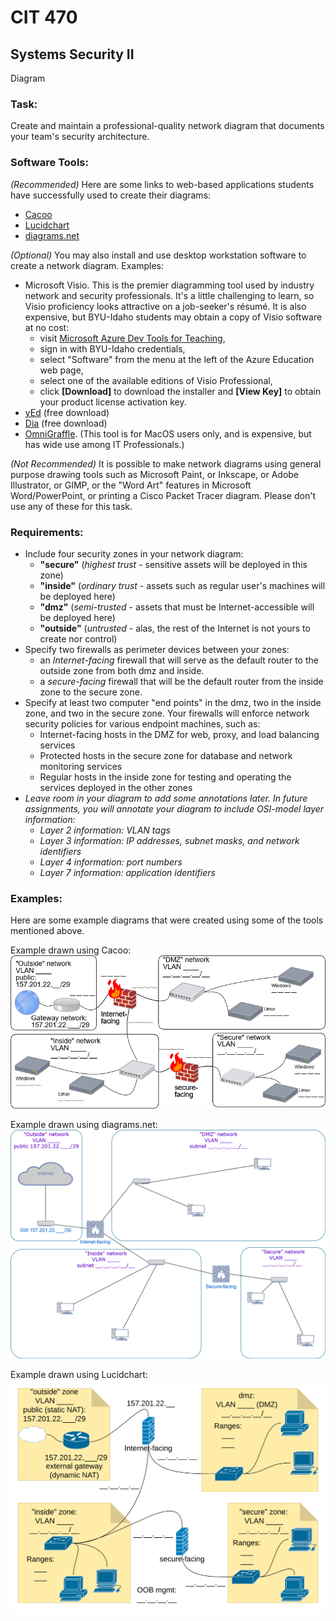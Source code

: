 # CIT 470
## Systems Security II

Diagram

### Task:
Create and maintain a professional-quality network diagram that documents your team's security architecture.

### Software Tools:
*(Recommended)* Here are some links to web-based applications students have successfully used to create their diagrams:
- [Cacoo](https://cacoo.com/)
- [Lucidchart](https://www.lucidchart.com/pages)
- [diagrams.net](https://app.diagrams.net/)

*(Optional)* You may also install and use desktop workstation software to create a network diagram. Examples:
- Microsoft Visio. This is the premier diagramming tool used by industry network and security professionals.
It's a little challenging to learn, so Visio proficiency looks attractive on a job-seeker's résumé.
It is also expensive, but BYU-Idaho students may obtain a copy of Visio software at no cost:
  - visit [Microsoft Azure Dev Tools for Teaching](https://azureforeducation.microsoft.com/devtools),
  - sign in with BYU-Idaho credentials,
  - select "Software" from the menu at the left of the Azure Education web page,
  - select one of the available editions of Visio Professional,
  - click **[Download]** to download the installer and **[View Key]** to obtain your product license activation key.
- [yEd](https://www.yworks.com/products/yed) (free download)
- [Dia](https://wiki.gnome.org/Apps/Dia) (free download)
- [OmniGraffle](https://www.omnigroup.com/omnigraffle). (This tool is for MacOS users only, and is expensive, but has wide use among IT Professionals.)

*(Not Recommended)* It is possible to make network diagrams using general purpose drawing tools such as
Microsoft Paint, or Inkscape, or Adobe Illustrator, or GIMP, or the "Word Art" features in Microsoft Word/PowerPoint, or printing a Cisco Packet Tracer diagram.
Please don't use any of these for this task.

### Requirements:
- Include four security zones in your network diagram:
  - **"secure"** (*highest trust* - sensitive assets will be deployed in this zone)
  - **"inside"** (*ordinary trust* - assets such as regular user's machines will be deployed here)
  - **"dmz"** (*semi-trusted* - assets that must be Internet-accessible will be deployed here)
  - **"outside"** (*untrusted* - alas, the rest of the Internet is not yours to create nor control)
- Specify two firewalls as perimeter devices between your zones:
  - an *Internet-facing* firewall that will serve as the default router to the outside zone from both dmz and inside.
  - a *secure-facing* firewall that will be the default router from the inside zone to the secure zone.
- Specify at least two computer "end points" in the dmz, two in the inside zone, and two in the secure zone.
Your firewalls will enforce network security policies for various endpoint machines, such as:
  - Internet-facing hosts in the DMZ for web, proxy, and load balancing services
  - Protected hosts in the secure zone for database and network monitoring services
  - Regular hosts in the inside zone for testing and operating the services deployed in the other zones
- *Leave room in your diagram to add some annotations later. In future assignments, you will annotate your diagram to include OSI-model layer information:*
  - *Layer 2 information: VLAN tags*
  - *Layer 3 information: IP addresses, subnet masks, and network identifiers*
  - *Layer 4 information: port numbers*
  - *Layer 7 information: application identifiers*

### Examples:
Here are some example diagrams that were created using some of the tools mentioned above.

Example drawn using Cacoo:
![Cacoo example](CIT470-cacoo-x.png)

Example drawn using diagrams.net:
![diagrams.net example](CIT470-drawio-x.png)

Example drawn using Lucidchart:
![Lucidchart example](CIT470-lucid-x.png)
